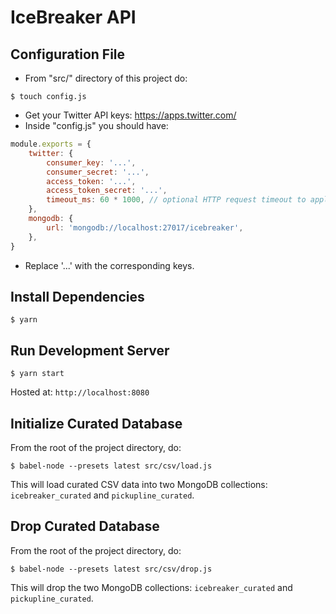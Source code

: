 # IceBreaker API

## Configuration File
- From "src/" directory of this project do:
```
$ touch config.js
```
- Get your Twitter API keys: https://apps.twitter.com/
- Inside "config.js" you should have:

```javascript
module.exports = {
	twitter: {
		consumer_key: '...',
		consumer_secret: '...',
		access_token: '...',
		access_token_secret: '...',
		timeout_ms: 60 * 1000, // optional HTTP request timeout to apply to all requests.
	},
	mongodb: {
		url: 'mongodb://localhost:27017/icebreaker',
	},
}
```

- Replace '...' with the corresponding keys.

## Install Dependencies

```
$ yarn
```

## Run Development Server
```
$ yarn start
```

Hosted at:
`http://localhost:8080`

## Initialize Curated Database
From the root of the project directory, do:
```
$ babel-node --presets latest src/csv/load.js
```
This will load curated CSV data into two MongoDB collections:
`icebreaker_curated` and `pickupline_curated`.

## Drop Curated Database
From the root of the project directory, do:
```
$ babel-node --presets latest src/csv/drop.js
```
This will drop the two MongoDB collections:
`icebreaker_curated` and `pickupline_curated`.
